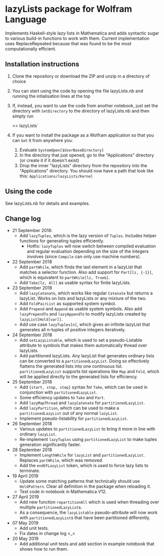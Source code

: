 # lazyLists package for Wolfram Language

Implements Haskell-style lazy lists in Mathematica and adds syntactic sugar to various build-in functions to work with them. Current implementation uses ReplaceRepeated because that was found to be the most computationally efficient.

## Installation instructions

1. Clone the repository or download the ZIP and unzip in a directory of choice
2. You can start using the code by opening the file lazyLists.nb and running the intialisation lines at the top
3. If, instead, you want to use the code from another notebook, just set the directory with `SetDirectory` to the directory of lazyLists.nb and then simply run

    << lazyLists`

4. If you want to install the package as a Wolfram application so that you can `Get` it from anywhere you:
    1. Evaluate `SystemOpen[$UserBaseDirectory]`
    2. In the directory that just opened, go to the "Applications" directory (or create it if it doesn't exist)
    3. Drop the inner "lazyLists" directory from the repository into the "Applications" directory. You should now have a path that look like this: `Applications/lazyLists/Kernel`


## Using the code

See lazyLists.nb for details and examples.


## Change log

* 21 September 2018: 
    * Add `lazyTuples`, which is the lazy version of `Tuples`. Includes helper functions for generating tuples efficiently.
        * Hotfix: `lazyTuples` will now switch between compiled evaluation and regular evaluation depending on the size of the integers involves (since `Compile` can only use machine numbers).
* 22 September 2018
    * Add `partWhile`, which finds the last element in a lazyList that matches a selector function. Also add support for `Part[lz, {-1}]`, which is equivalent to `partWhile[lz, True&]`. 
    * Add `Take[lz, All]` as usable syntax for finite lazyLists.
* 23 September 2018
    * Add `lazyCatenate`, which works like regular `Catenate` but returns a lazyList. Works on lists and lazyLists or any mixture of the two.
    * Add `FoldPairList` as supported system symbol.
    * Add `Prepend` and `Append` as usable system symbols. Also add `lazyPrependTo` and `lazyAppendTo` to modify lazyLists created by `lazyList[Hold[var]]`.
    * Add use case `lazyTuples[n]`, which gives an infinite lazyList that generates all n-tuples of positive integers iteratively.
* 24 September 2018
    * Add `setLazyListable`, which is used to set a pseudo-Listable attribute to symbols that makes them automatically thread over lazyLists.
    * Add partitioned lazyLists. Any lazyList that generates ordinary lists can be converted to a `partitionedLazyList`. Doing so effectively flattens the generated lists into one continuous list. `partitionedLazyList` supports list operations like `Map` and `Fold`, which will be applied directly to the generated lists for efficiency.
* 25 September 2018
    * Add `{start, stop, step}` syntax for `Take`, which can be used in conjunction with `partitionedLazyList`.
    * Some efficiency updates to `Take` and `Part`.
    * Add `lazyMapThread` and `lazyCatenate` for `partitionedLazyList`.
    * Add `lazyPartition`, which can be used to make a `partitionedLazyList` out of any normal `lazyList`.
    * Implement pseudo-listability for `partitionedLazyList`.
* 26 September 2018
    * Various updates to `partitionedLazyList` to bring it more in line with ordinary `lazyList`.
    * Re-implement `lazyTuples` using `partitionedLazyList` to make tuples generation significantly faster.
* 28 September 2018
    * Implement `LengthWhile` for `lazyList` and `partitionedLazyList`. Replaces `partWhile`, which was removed.
    * Add the `endOfLazyList` token, which is used to force lazy lists to terminate.
* 19 April 2019
    * Update some matching patterns that technically should use `HoldPattern`. Clear all definition in the package when reloading it. 
    * Test code in notebook in Mathematica V12.
* 27 April 2019
    * Add new function `repartitionAll` which is used when threading over multiple `partitionedLazyList`s.
    * As a consequence, the `lazyListable` pseudo-attribute will now work with `partitionedLazyList`s that have been partitioned differently.
* 07 May 2019
    * Add unit tests.
    * Fix dates in change log <_<
* 20 May 2019
    * Add additional unit tests and add section in example notebook that shows how to run them.